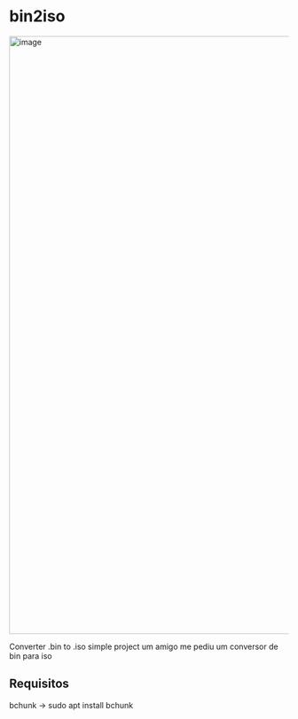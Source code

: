 # bin2iso
<img width="1919" height="1079" alt="image" src="https://github.com/user-attachments/assets/eb4cb101-9583-4f18-bf6c-c1a0f69e1a23" />

Converter .bin to .iso simple project
um amigo me pediu um conversor de bin para iso
## Requisitos 
bchunk -> sudo apt install bchunk
